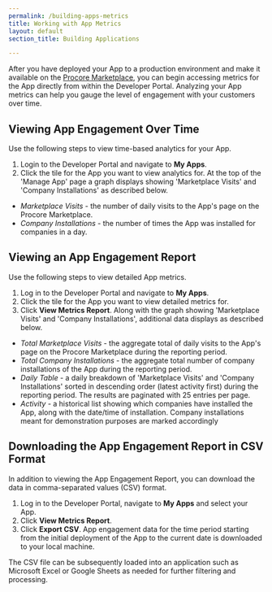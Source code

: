 ```yaml
---
permalink: /building-apps-metrics
title: Working with App Metrics
layout: default
section_title: Building Applications

---
```


After you have deployed your App to a production environment and make it available on the [Procore Marketplace](https://marketplace.procore.com/), you can begin accessing metrics for the App directly from within the Developer Portal. Analyzing your App metrics can help you gauge the level of engagement with your customers over time.

## Viewing App Engagement Over Time

Use the following steps to view time-based analytics for your App.

1. Login to the Developer Portal and navigate to **My Apps**.
1. Click the tile for the App you want to view analytics for. At the top of the 'Manage App' page a graph displays showing 'Marketplace Visits' and 'Company Installations' as described below.

- _Marketplace Visits_ - the number of daily visits to the App's page on the Procore Marketplace.
- _Company Installations_ - the number of times the App was installed for companies in a day.

## Viewing an App Engagement Report

Use the following steps to view detailed App metrics.

1. Log in to the Developer Portal and navigate to **My Apps**.
1. Click the tile for the App you want to view detailed metrics for.
1. Click **View Metrics Report**. Along with the graph showing 'Marketplace Visits' and 'Company Installations', additional data displays as described below.

- _Total Marketplace Visits_ - the aggregate total of daily visits to the App's page on the Procore Marketplace during the reporting period.
- _Total Company Installations_ - the aggregate total number of company installations of the App during the reporting period.
- _Daily Table_ - a daily breakdown of 'Marketplace Visits' and 'Company Installations' sorted in descending order (latest activity first) during the reporting period. The results are paginated with 25 entries per page.
- _Activity_ - a historical list showing which companies have installed the App, along with the date/time of installation. Company installations meant for demonstration purposes are marked accordingly

## Downloading the App Engagement Report in CSV Format

In addition to viewing the App Engagement Report, you can download the data in comma-separated values (CSV) format.

1. Log in to the Developer Portal, navigate to **My Apps** and select your App.
1. Click **View Metrics Report**.
1. Click **Export CSV**. App engagement data for the time period starting from the initial deployment of the App to the current date is downloaded to your local machine.

The CSV file can be subsequently loaded into an application such as Microsoft Excel or Google Sheets as needed for further filtering and processing.
